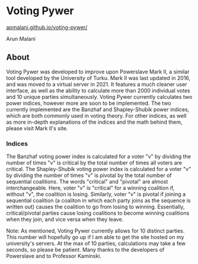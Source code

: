 # Voting Pywer

[apmalani.github.io/voting-pywer/](https://apmalani.github.io/voting-pywer)

Arun Malani

## About

Voting Pywer was developed to improve upon Powerslave Mark II, a similar tool developed by the University of Turku. Mark II was last updated in 2016, and was moved to a virtual server in 2021.
It features a much cleaner user interface, as well as the ability to calculate more than 2000 individual votes and 10 unique parties simultaneously.
Voting Pywer currently calculates two power indices, however more are soon to be implemented. The two currently implemented are the Banzhaf and Shapley-Shubik power indices, which are both commonly used in voting theory.
For other indices, as well as more in-depth explanations of the indices and the math behind them, please visit Mark II's site.

### Indices

The Banzhaf voting power index is calculated for a voter "v" by dividing the number of times "v" is critical by the total number of times all voters are critical.
The Shapley-Shubik voting power index is calculated for a voter "v" by dividing the number of times "v" is pivotal by the total number of sequential coalitions.
The words "critical" and "pivotal" are almost interchangeable. Here, voter "v" is "critical" for a winning coalition if, without "v", the coalition is losing.
Similarly, voter "v" is pivotal if joining a sequential coalition (a coaliton in which each party joins as the sequence is written out) causes the coalition to go from losing to winning.
Essentially, critical/pivotal parties cause losing coalitions to become winning coalitions when they join, and vice versa when they leave.

Note: As mentioned, Voting Pywer currently allows for 10 distinct parties. This number will hopefully go up if I am able to get the site hosted on my university's servers. At the max of 10 parties, calculations may take a few seconds, so please be patient.
Many thanks to the developers of Powerslave and to Professor Kaminski.
